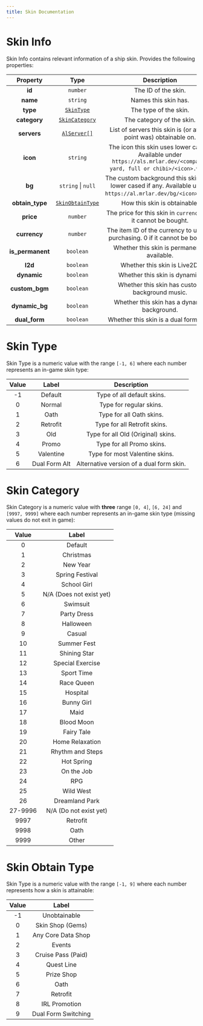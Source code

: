 ```yaml
---
title: Skin Documentation
---
```


# Skin Info

Skin Info contains relevant information of a ship skin. Provides the following properties:

|     Property     |                  Type                  |                                                       Description                                                        |
| :--------------: | :------------------------------------: | :----------------------------------------------------------------------------------------------------------------------: |
|      **id**      |                `number`                |                                                   The ID of the skin.                                                    |
|     **name**     |                `string`                |                                                   Names this skin has.                                                   |
|     **type**     |        [`SkinType`](#skin-type)        |                                                  The type of the skin.                                                   |
|   **category**   |    [`SkinCategory`](#skin-category)    |                                                The category of the skin.                                                 |
|   **servers**    | [`AlServer[]`](../common.md#al-server) |                            List of servers this skin is (or at any point was) obtainable on.                             |
|     **icon**     |                `string`                | The icon this skin uses lower cased. Available under `https://als.mrlar.dev/<compact, yard, full or chibi>/<icon>.webp`. |
|      **bg**      |           `string` \| `null`           |    The custom background this skin uses lower cased if any.    Available under `https://al.mrlar.dev/bg/<icon>.webp`.    |
| **obtain_type**  | [`SkinObtainType`](#skin-obtain-type)  |                                               How this skin is obtainable.                                               |
|    **price**     |                `number`                |                             The price for this skin in `currency`. 0 if it cannot be bought.                             |
|   **currency**   |                `number`                |                       The item ID of the currency to use for purchasing. 0 if it cannot be bought.                       |
| **is_permanent** |               `boolean`                |                                       Whether this skin is permanently available.                                        |
|     **l2d**      |               `boolean`                |                                               Whether this skin is Live2D.                                               |
|   **dynamic**    |               `boolean`                |                                              Whether this skin is dynamic.                                               |
|  **custom_bgm**  |               `boolean`                |                                      Whether this skin has custom background music.                                      |
|  **dynamic_bg**  |               `boolean`                |                                       Whether this skin has a dynamic background.                                        |
|  **dual_form**   |               `boolean`                |                                          Whether this skin is a dual form skin.                                          |

# Skin Type

Skin Type is a numeric value with the range `[-1, 6]` where each number represents an in-game skin
type:

| Value |     Label     |               Description                |
| :---: | :-----------: | :--------------------------------------: |
|  -1   |    Default    |        Type of all default skins.        |
|   0   |    Normal     |         Type for regular skins.          |
|   1   |     Oath      |         Type for all Oath skins.         |
|   2   |   Retrofit    |       Type for all Retrofit skins.       |
|   3   |      Old      |    Type for all Old (Original) skins.    |
|   4   |     Promo     |        Type for all Promo skins.         |
|   5   |   Valentine   |      Type for most Valentine skins.      |
|   6   | Dual Form Alt | Alternative version of a dual form skin. |

# Skin Category

Skin Category is a numeric value with **three** range `[0, 4]`, `[6, 24]` and `[9997, 9999]` where 
each number represents an in-game skin type (missing values do not exit in game):

|  Value  |          Label           |
| :-----: | :----------------------: |
|    0    |         Default          |
|    1    |        Christmas         |
|    2    |         New Year         |
|    3    |     Spring Festival      |
|    4    |       School Girl        |
|    5    | N/A (Does not exist yet) |
|    6    |         Swimsuit         |
|    7    |       Party Dress        |
|    8    |        Halloween         |
|    9    |          Casual          |
|   10    |       Summer Fest        |
|   11    |       Shining Star       |
|   12    |     Special Exercise     |
|   13    |        Sport Time        |
|   14    |        Race Queen        |
|   15    |         Hospital         |
|   16    |        Bunny Girl        |
|   17    |           Maid           |
|   18    |        Blood Moon        |
|   19    |        Fairy Tale        |
|   20    |     Home Relaxation      |
|   21    |     Rhythm and Steps     |
|   22    |        Hot Spring        |
|   23    |        On the Job        |
|   24    |           RPG            |
|   25    |        Wild West         |
|   26    |      Dreamland Park      |
| 27-9996 |  N/A (Do not exist yet)  |
|  9997   |         Retrofit         |
|  9998   |           Oath           |
|  9999   |          Other           |

# Skin Obtain Type

Skin Type is a numeric value with the range `[-1, 9]` where each number represents how a skin
is attainable:

| Value |        Label        |
| :---: | :-----------------: |
|  -1   |    Unobtainable     |
|   0   |  Skin Shop (Gems)   |
|   1   | Any Core Data Shop  |
|   2   |       Events        |
|   3   | Cruise Pass (Paid)  |
|   4   |     Quest Line      |
|   5   |     Prize Shop      |
|   6   |        Oath         |
|   7   |      Retrofit       |
|   8   |    IRL Promotion    |
|   9   | Dual Form Switching |